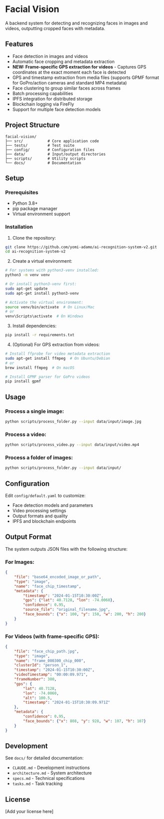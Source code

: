 # Facial Vision

A backend system for detecting and recognizing faces in images and videos, outputting cropped faces with metadata.

## Features

- Face detection in images and videos
- Automatic face cropping and metadata extraction
- **NEW: Frame-specific GPS extraction for videos** - Captures GPS coordinates at the exact moment each face is detected
- GPS and timestamp extraction from media files (supports GPMF format for GoPro/action cameras and standard MP4 metadata)
- Face clustering to group similar faces across frames
- Batch processing capabilities
- IPFS integration for distributed storage
- Blockchain logging via FireFly
- Support for multiple face detection models

## Project Structure

```
facial-vision/
├── src/           # Core application code
├── tests/         # Test suite
├── config/        # Configuration files
├── data/          # Input/output directories
├── scripts/       # Utility scripts
└── docs/          # Documentation
```

## Setup

### Prerequisites

- Python 3.8+
- pip package manager
- Virtual environment support

### Installation

1. Clone the repository:
```bash
git clone https://github.com/yomi-adamo/ai-recognition-system-v2.git
cd ai-recognition-system-v2
```

2. Create a virtual environment:
```bash
# For systems with python3-venv installed:
python3 -m venv venv

# Or install python3-venv first:
sudo apt-get update
sudo apt-get install python3-venv

# Activate the virtual environment:
source venv/bin/activate  # On Linux/Mac
# or
venv\Scripts\activate  # On Windows
```

3. Install dependencies:
```bash
pip install -r requirements.txt
```

4. (Optional) For GPS extraction from videos:
```bash
# Install ffprobe for video metadata extraction
sudo apt-get install ffmpeg  # On Ubuntu/Debian
# or
brew install ffmpeg  # On macOS

# Install GPMF parser for GoPro videos
pip install gpmf
```

## Usage

### Process a single image:
```bash
python scripts/process_folder.py --input data/input/image.jpg
```

### Process a video:
```bash
python scripts/process_video.py --input data/input/video.mp4
```

### Process a folder of images:
```bash
python scripts/process_folder.py --input data/input/
```

## Configuration

Edit `config/default.yaml` to customize:
- Face detection models and parameters
- Video processing settings
- Output formats and quality
- IPFS and blockchain endpoints

## Output Format

The system outputs JSON files with the following structure:

### For Images:
```json
{
    "file": "base64_encoded_image_or_path",
    "type": "image",
    "name": "face_chip_timestamp",
    "metadata": {
        "timestamp": "2024-01-15T10:30:00Z",
        "gps": {"lat": 40.7128, "lon": -74.0060},
        "confidence": 0.95,
        "source_file": "original_filename.jpg",
        "face_bounds": {"x": 100, "y": 150, "w": 200, "h": 200}
    }
}
```

### For Videos (with frame-specific GPS):
```json
{
    "file": "face_chip_path.jpg",
    "type": "image",
    "name": "frame_000300_chip_000",
    "clusterId": "person_1",
    "timestamp": "2024-01-15T10:30:00Z",
    "videoTimestamp": "00:00:09.971",
    "frameNumber": 300,
    "gps": {
        "lat": 40.7128,
        "lon": -74.0060,
        "alt": 100.5,
        "timestamp": "2024-01-15T10:30:09.971Z"
    },
    "metadata": {
        "confidence": 0.95,
        "face_bounds": {"x": 808, "y": 928, "w": 107, "h": 107}
    }
}
```

## Development

See `docs/` for detailed documentation:
- `CLAUDE.md` - Development instructions
- `architecture.md` - System architecture
- `specs.md` - Technical specifications
- `tasks.md` - Task tracking

## License

[Add your license here]
